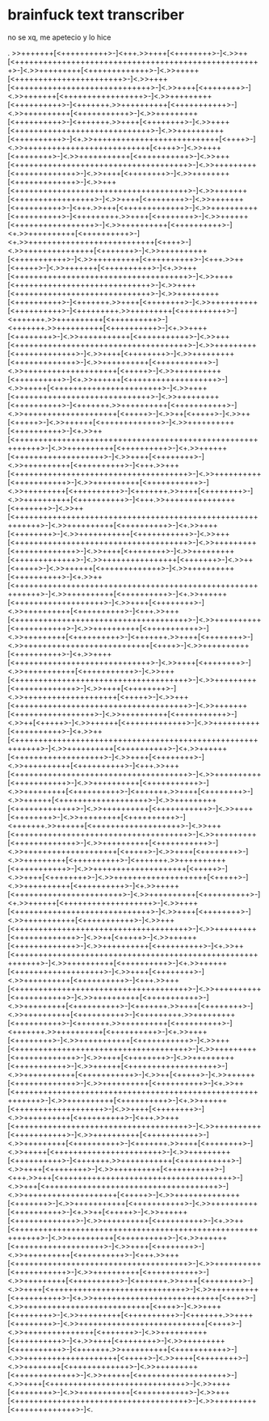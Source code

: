 # brainfuck text transcriber

no se xq, me apetecio y lo hice

. >>+++++++[<++++++++++>-]<+++.>>++++[<++++++++>-]<.>>++[<+++++++++++++++++++++++++++++++++++++++++++++++++++++>-]<.>>+++++++++[<+++++++++++++>-]<.>>+++++[<+++++++++++++++++++++++>-]<.>>++++[<+++++++++++++++++++++++++++++>-]<.>>++++[<++++++++>-]<.>>+++++++[<+++++++++++++++++>-]<.>>+++++++++[<++++++++++>-]<+++++++.>>++++++++++[<+++++++++++>-]<.>>++++++++++[<+++++++++++>-]<.>>+++++++++[<++++++++++>-]<+++++++.>>++++[<++++++++>-]<.>>++++[<+++++++++++++++++++++++++++++>-]<.>>++++++++++[<++++++++++>-]<+.>>+++++++++++++++++++++++++++[<++++>-]<.>>+++++++++++++++++++++++++++[<++++>-]<.>>++++[<++++++++>-]<.>>+++++++++++[<+++++++++++>-]<.>>+++[<+++++++++++++++++++++++++++++++++++++>-]<.>>+++++++++[<+++++++++++++>-]<.>>++++[<++++++++>-]<.>>++++++++[<+++++++++++++>-]<.>>+++[<+++++++++++++++++++++++++++++++++++++>-]<.>>+++++++[<+++++++++++++++++>-]<.>>++++[<++++++++>-]<.>>+++++++[<++++++++++>-]<+++.>>+++[<+++++++++++++>-]<.>>++++++++++[<++++++++++>-]<+++++++++.>>++++[<++++++++>-]<.>>++++++[<+++++++++++++++++>-]<.>>++++++++++[<++++++++++>-]<+.>>++++++++++[<++++++++++>-]<+.>>+++++++++++++++++++++++++++[<++++>-]<.>>+++++++++++++++[<+++++++>-]<.>>++++++++++[<+++++++++++>-]<.>>++++++++++[<++++++++++>-]<+++.>>++[<+++++>-]<.>>+++++++[<++++++++++>-]<+.>>+++[<+++++++++++++++++++++++++++++++++++++>-]<.>>++++[<+++++++++++++++++++++++++++++>-]<.>>++++[<+++++++++++++++++++++++++++++>-]<.>>+++++++++[<++++++++++>-]<+++++++.>>++++[<++++++++>-]<.>>++++++++++[<++++++++++>-]<+++++++++.>>+++++++++[<++++++++++>-]<+++++++.>>++++++++++[<++++++++++>-]<+++++++.>>++++++++++[<++++++++++>-]<+.>>++++[<++++++++>-]<.>>+++++++++++[<+++++++++++>-]<.>>+++[<+++++++++++++++++++++++++++++++++++++>-]<.>>+++++++++[<+++++++++++++>-]<.>>++++[<++++++++>-]<.>>+++++++++[<+++++++++++++>-]<.>>++++++++++[<+++++++++++>-]<.>>++++++++++++++++++++[<+++++>-]<.>>++++++++++[<++++++++++>-]<+.>>++++++[<+++++++++++++++++++>-]<.>>+++++[<+++++++++++++++++++++++>-]<.>>++++[<+++++++++++++++++++++++++++++>-]<.>>+++++++++[<++++++++++>-]<+++++++.>>++++++++++[<+++++++++++>-]<.>>++++++++++++++++++++[<+++++>-]<.>>++[<+++++>-]<.>>++[<+++++>-]<.>>++++++[<+++++++++++++>-]<.>>++++++++++[<++++++++++>-]<+.>>++[<+++++++++++++++++++++++++++++++++++++++++++++++++++++++++++>-]<.>>++++++++++[<++++++++++>-]<+.>>++++++[<+++++++++++++++++++>-]<.>>++++[<++++++++>-]<.>>++++++++++[<++++++++++>-]<+++.>>+++[<+++++++++++++++++++++++++++++++++++++>-]<.>>++++++++++[<+++++++++++>-]<.>>++++++++++[<+++++++++++>-]<.>>+++++++++[<++++++++++>-]<+++++++.>>++++[<++++++++>-]<.>>++++++++++[<++++++++++>-]<+++.>>+++++++++++++++[<+++++++>-]<.>>++[<+++++++++++++++++++++++++++++++++++++++++++++++++++++++++++>-]<.>>++++++++++[<++++++++++>-]<+.>>++++[<++++++++>-]<.>>+++++++++++[<+++++++++++>-]<.>>+++[<+++++++++++++++++++++++++++++++++++++>-]<.>>+++++++++[<+++++++++++++>-]<.>>++++[<++++++++>-]<.>>+++++++++[<+++++++++++++>-]<.>>++++++++++++++++[<+++++++>-]<.>>++[<+++++>-]<.>>++++++[<+++++++++++++>-]<.>>++++++++++[<++++++++++>-]<+.>>++[<+++++++++++++++++++++++++++++++++++++++++++++++++++++++++++>-]<.>>++++++++++[<++++++++++>-]<+.>>++++++[<+++++++++++++++++++>-]<.>>++++[<++++++++>-]<.>>++++++++++[<++++++++++>-]<+++.>>+++[<+++++++++++++++++++++++++++++++++++++>-]<.>>++++++++++[<+++++++++++>-]<.>>++++++++++[<+++++++++++>-]<.>>+++++++++[<++++++++++>-]<+++++++.>>++++[<++++++++>-]<.>>+++++++++++++++++++++++++++[<++++>-]<.>>++++++++++[<++++++++++>-]<+.>>++++[<+++++++++++++++++++++++++++++>-]<.>>++++[<++++++++>-]<.>>+++++++++++[<+++++++++++>-]<.>>+++[<+++++++++++++++++++++++++++++++++++++>-]<.>>+++++++++[<+++++++++++++>-]<.>>++++[<++++++++>-]<.>>++++++++++++++++++++[<+++++>-]<.>>+++[<+++++++++++++++++++++++++++++++++++++>-]<.>>+++++++[<+++++++++++++++++>-]<.>>++++++++++[<+++++++++++>-]<.>>++[<+++++>-]<.>>++++++[<+++++++++++++>-]<.>>++++++++++[<++++++++++>-]<+.>>++[<+++++++++++++++++++++++++++++++++++++++++++++++++++++++++++>-]<.>>++++++++++[<++++++++++>-]<+.>>++++++[<+++++++++++++++++++>-]<.>>++++[<++++++++>-]<.>>++++++++++[<++++++++++>-]<+++.>>+++[<+++++++++++++++++++++++++++++++++++++>-]<.>>++++++++++[<+++++++++++>-]<.>>++++++++++[<+++++++++++>-]<.>>+++++++++[<++++++++++>-]<+++++++.>>++++[<++++++++>-]<.>>++++++[<+++++++++++++++++++>-]<.>>+++++++++[<+++++++++++++>-]<.>>++++++++++[<+++++++++++>-]<.>>++++[<++++++++>-]<.>>+++++++++[<++++++++++>-]<+++++++.>>++++++[<+++++++++++++++++++>-]<.>>+++[<+++++++++++++++++++++++++++++++++++++>-]<.>>+++++++++[<+++++++++++++>-]<.>>++++++++++[<+++++++++++>-]<.>>++++++++++++++++++++[<+++++>-]<.>>++++[<++++++++>-]<.>>+++++++++[<++++++++++>-]<+++++++.>>++++++++++[<+++++++++++>-]<.>>++++++++++++++++++++[<+++++>-]<.>>++++[<++++++++>-]<.>>++++++++++++++++++++[<+++++>-]<.>>++++++++++[<++++++++++>-]<+.>>+++++[<+++++++++++++++++++++++>-]<.>>++++++++++[<++++++++++>-]<+.>>++++++[<+++++++++++++++++++>-]<.>>++++[<+++++++++++++++++++++++++++++>-]<.>>++++[<++++++++>-]<.>>+++++++++++[<+++++++++++>-]<.>>+++[<+++++++++++++++++++++++++++++++++++++>-]<.>>+++++++++[<+++++++++++++>-]<.>>++[<+++++>-]<.>>++++++[<+++++++++++++>-]<.>>++++++++++[<++++++++++>-]<+.>>++[<+++++++++++++++++++++++++++++++++++++++++++++++++++++++++++>-]<.>>++++++++++[<++++++++++>-]<+.>>++++++[<+++++++++++++++++++>-]<.>>++++[<++++++++>-]<.>>++++++++++[<++++++++++>-]<+++.>>+++[<+++++++++++++++++++++++++++++++++++++>-]<.>>++++++++++[<+++++++++++>-]<.>>++++++++++[<+++++++++++>-]<.>>+++++++++[<++++++++++>-]<+++++++.>>++++[<++++++++>-]<.>>++++++++++[<++++++++++>-]<+++++++++.>>+++++++++[<++++++++++>-]<+++++++.>>++++++++++[<++++++++++>-]<+++++++.>>++++++++++[<++++++++++>-]<+.>>++++[<++++++++>-]<.>>+++++++++++[<+++++++++++>-]<.>>+++[<+++++++++++++++++++++++++++++++++++++>-]<.>>+++++++++[<+++++++++++++>-]<.>>++++[<++++++++>-]<.>>+++++++++[<+++++++++++>-]<.>>++++++[<+++++++++++++++++++>-]<.>>+++++++++++[<+++++++++++>-]<.>>++[<+++++>-]<.>>++++++[<+++++++++++++>-]<.>>++++++++++[<++++++++++>-]<+.>>++[<+++++++++++++++++++++++++++++++++++++++++++++++++++++++++++>-]<.>>++++++++++[<++++++++++>-]<+.>>++++++[<+++++++++++++++++++>-]<.>>++++[<++++++++>-]<.>>++++++++++[<++++++++++>-]<+++.>>+++[<+++++++++++++++++++++++++++++++++++++>-]<.>>++++++++++[<+++++++++++>-]<.>>++++++++++[<+++++++++++>-]<.>>+++++++++[<++++++++++>-]<+++++++.>>++++[<++++++++>-]<.>>+++++[<+++++++++++++++++++++++>-]<.>>+++++++++[<++++++++++>-]<+++++++.>>+++++++++++[<+++++++++++>-]<.>>++++[<++++++++>-]<.>>++++++++++[<++++++++++>-]<+++.>>+++[<+++++++++++++++++++++++++++++++++++++>-]<.>>+++[<+++++++++++++++++++++++++++++++++++++>-]<.>>++++++++++++++++++++[<+++++>-]<.>>++++++++++++++[<+++++++>-]<.>>+++++++++++[<+++++++++++>-]<.>>++++++++++[<++++++++++>-]<+.>>++[<+++++>-]<.>>++++++[<+++++++++++++>-]<.>>++++++++++[<++++++++++>-]<+.>>++[<+++++++++++++++++++++++++++++++++++++++++++++++++++++++++++>-]<.>>++++++++++[<++++++++++>-]<+.>>++++++[<+++++++++++++++++++>-]<.>>++++[<++++++++>-]<.>>++++++++++[<++++++++++>-]<+++.>>+++[<+++++++++++++++++++++++++++++++++++++>-]<.>>++++++++++[<+++++++++++>-]<.>>++++++++++[<+++++++++++>-]<.>>+++++++++[<++++++++++>-]<+++++++.>>++++[<++++++++>-]<.>>++++[<+++++++++++++++++++++++++++++>-]<.>>++++++++++[<++++++++++>-]<+.>>+++++++++++++++++++++++++++[<++++>-]<.>>+++++++++++++++++++++++++++[<++++>-]<.>>++++[<++++++++>-]<.>>+++++++++[<++++++++++>-]<+++++++.>>++++[<++++++++>-]<.>>+++++++++++++++++++++++++++[<++++>-]<.>>+++++++++++++++[<+++++++>-]<.>>++++++++++[<++++++++++>-]<+.>>++++[<++++++++>-]<.>>+++++++++[<++++++++++>-]<+++++++.>>++++++++++[<+++++++++++>-]<.>>++++++++++++++++++++[<+++++>-]<.>>++++[<++++++++>-]<.>>++++++++[<+++++++++++++>-]<.>>+++++++++[<+++++++++++++>-]<.>>++++++[<+++++++++++++++++++>-]<.>>++++[<+++++++++++++++++++++++++++++>-]<.>>++++[<++++++++>-]<.>>+++++++++++[<+++++++++++>-]<.>>+++[<+++++++++++++++++++++++++++++++++++++>-]<.>>+++++++++[<+++++++++++++>-]<.
